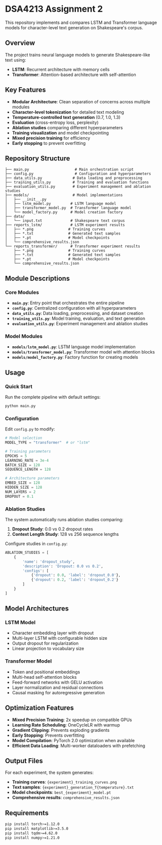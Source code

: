 # DSA4213 Assignment 2

This repository implements and compares LSTM and Transformer language models for character-level text generation on Shakespeare's corpus.

## Overview

The project trains neural language models to generate Shakespeare-like text using:
- **LSTM**: Recurrent architecture with memory cells
- **Transformer**: Attention-based architecture with self-attention

## Key Features

- **Modular Architecture**: Clean separation of concerns across multiple modules
- **Character-level tokenization** for detailed text modeling
- **Temperature-controlled text generation** (0.7, 1.0, 1.3)
- **Evaluation** (cross-entropy loss, perplexity)
- **Ablation studies** comparing different hyperparameters
- **Training visualization** and model checkpointing
- **Mixed precision training** for efficiency
- **Early stopping** to prevent overfitting

## Repository Structure

```
├── main.py                     # Main orchestration script
├── config.py                   # Configuration and hyperparameters
├── data_utils.py              # Data loading and preprocessing
├── training_utils.py          # Training and evaluation functions
├── evaluation_utils.py        # Experiment management and ablation studies
├── models/                    # Model implementations
│   ├── __init__.py
│   ├── lstm_model.py         # LSTM language model
│   ├── transformer_model.py  # Transformer language model
│   └── model_factory.py      # Model creation factory
├── data/
│   └── input.txt             # Shakespeare text corpus
├── reports_lstm/             # LSTM experiment results
│   ├── *.png                # Training curves
│   ├── *.txt                # Generated text samples
│   ├── *.pt                 # Model checkpoints
│   └── comprehensive_results.json
└── reports_transformer/      # Transformer experiment results
    ├── *.png                # Training curves
    ├── *.txt                # Generated text samples
    ├── *.pt                 # Model checkpoints
    └── comprehensive_results.json
```

## Module Descriptions

### Core Modules

- **`main.py`**: Entry point that orchestrates the entire pipeline
- **`config.py`**: Centralized configuration with all hyperparameters
- **`data_utils.py`**: Data loading, preprocessing, and dataset creation
- **`training_utils.py`**: Model training, evaluation, and text generation
- **`evaluation_utils.py`**: Experiment management and ablation studies

### Model Modules

- **`models/lstm_model.py`**: LSTM language model implementation
- **`models/transformer_model.py`**: Transformer model with attention blocks
- **`models/model_factory.py`**: Factory function for creating models

## Usage

### Quick Start

Run the complete pipeline with default settings:

```bash
python main.py
```

### Configuration

Edit `config.py` to modify:

```python
# Model selection
MODEL_TYPE = "transformer"  # or "lstm"

# Training parameters
EPOCHS = 5
LEARNING_RATE = 3e-4
BATCH_SIZE = 128
SEQUENCE_LENGTH = 128

# Architecture parameters
EMBED_SIZE = 128
HIDDEN_SIZE = 128
NUM_LAYERS = 2
DROPOUT = 0.1
```

### Ablation Studies

The system automatically runs ablation studies comparing:

1. **Dropout Study**: 0.0 vs 0.2 dropout rates
2. **Context Length Study**: 128 vs 256 sequence lengths

Configure studies in `config.py`:

```python
ABLATION_STUDIES = [
    {
        'name': 'dropout_study',
        'description': 'Dropout: 0.0 vs 0.2',
        'configs': [
            {'dropout': 0.0, 'label': 'dropout_0.0'},
            {'dropout': 0.2, 'label': 'dropout_0.2'}
        ]
    }
]
```

## Model Architectures

### LSTM Model
- Character embedding layer with dropout
- Multi-layer LSTM with configurable hidden size
- Output dropout for regularization
- Linear projection to vocabulary size

### Transformer Model
- Token and positional embeddings
- Multi-head self-attention blocks
- Feed-forward networks with GELU activation
- Layer normalization and residual connections
- Causal masking for autoregressive generation

## Optimization Features

- **Mixed Precision Training**: 2x speedup on compatible GPUs
- **Learning Rate Scheduling**: OneCycleLR with warmup
- **Gradient Clipping**: Prevents exploding gradients
- **Early Stopping**: Prevents overfitting
- **Model Compilation**: PyTorch 2.0 optimization when available
- **Efficient Data Loading**: Multi-worker dataloaders with prefetching

## Output Files

For each experiment, the system generates:

- **Training curves**: `{experiment}_training_curves.png`
- **Text samples**: `{experiment}_generation_T{temperature}.txt`
- **Model checkpoints**: `best_{experiment}_model.pt`
- **Comprehensive results**: `comprehensive_results.json`

## Requirements

```bash
pip install torch>=1.12.0
pip install matplotlib>=3.5.0
pip install tqdm>=4.62.0
pip install numpy>=1.21.0
```
